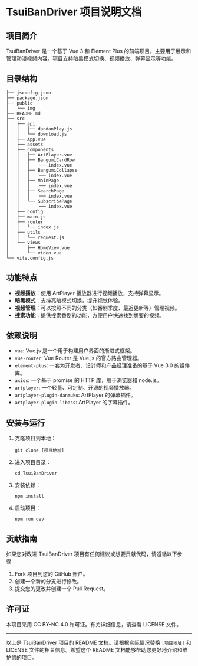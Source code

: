 # TsuiBanDriver 项目说明文档

## 项目简介
TsuiBanDriver 是一个基于 Vue 3 和 Element Plus 的前端项目，主要用于展示和管理动漫视频内容。项目支持暗黑模式切换、视频播放、弹幕显示等功能。

## 目录结构
```
├── jsconfig.json
├── package.json
├── public
│   └── img
├── README.md
├── src
│   ├── api
│   │   ├── dandanPlay.js
│   │   └── download.js
│   ├── App.vue
│   ├── assets
│   ├── components
│   │   ├── ArtPlayer.vue
│   │   ├── BangumiCardRow
│   │   │   └── index.vue
│   │   ├── BangumiCollapse
│   │   │   └── index.vue
│   │   ├── MainPage
│   │   │   └── index.vue
│   │   ├── SearchPage
│   │   │   └── index.vue
│   │   └── SubscribePage
│   │       └── index.vue
│   ├── config
│   ├── main.js
│   ├── router
│   │   └── index.js
│   ├── utils
│   │   └── request.js
│   └── views
│       ├── HomeView.vue
│       └── video.vue
└── vite.config.js
```

## 功能特点
- **视频播放**：使用 ArtPlayer 播放器进行视频播放，支持弹幕显示。
- **暗黑模式**：支持亮暗模式切换，提升视觉体验。
- **视频管理**：可以按照不同的分类（如番剧季度、最近更新等）管理视频。
- **搜索功能**：提供搜索番剧的功能，方便用户快速找到想要的视频。

## 依赖说明
- `vue`: Vue.js 是一个用于构建用户界面的渐进式框架。
- `vue-router`: Vue Router 是 Vue.js 的官方路由管理器。
- `element-plus`: 一套为开发者、设计师和产品经理准备的基于 Vue 3.0 的组件库。
- `axios`: 一个基于 promise 的 HTTP 库，用于浏览器和 node.js。
- `artplayer`: 一个轻量、可定制、开源的视频播放器。
- `artplayer-plugin-danmuku`: ArtPlayer 的弹幕插件。
- `artplayer-plugin-libass`: ArtPlayer 的字幕插件。

## 安装与运行
1. 克隆项目到本地：
   ```
   git clone [项目地址]
   ```
2. 进入项目目录：
   ```
   cd TsuiBanDriver
   ```
3. 安装依赖：
   ```
   npm install
   ```
4. 启动项目：
   ```
   npm run dev
   ```

## 贡献指南
如果您对改进 TsuiBanDriver 项目有任何建议或想要贡献代码，请遵循以下步骤：
1. Fork 项目到您的 GitHub 账户。
2. 创建一个新的分支进行修改。
3. 提交您的更改并创建一个 Pull Request。

## 许可证
本项目采用 CC BY-NC 4.0 许可证。有关详细信息，请查看 LICENSE 文件。

---

以上是 TsuiBanDriver 项目的 README 文档。请根据实际情况替换 `[项目地址]` 和 LICENSE 文件的相关信息。希望这个 README 文档能够帮助您更好地介绍和维护您的项目。